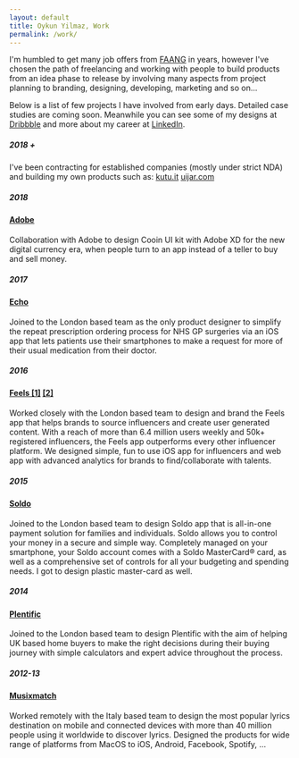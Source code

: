 ```yaml
---
layout: default
title: Oykun Yilmaz, Work
permalink: /work/
---
```


<div class="max-width mb5">
	<p>I'm humbled to get many job offers from <a href="https://en.wikipedia.org/wiki/Big_Tech#FAANG">FAANG</a> in years, however I've chosen the path of freelancing and working with people to build products from an idea phase to release by involving many aspects from project planning to branding, designing, developing, marketing and so on...</p>
	<p>Below is a list of few projects I have involved from early days. Detailed case studies are coming soon. Meanwhile you can see some of my designs at <a href="https://dribbble.com/oykun" title="Dribbble @oykun">Dribbble</a> and more about my career at <a href="https://www.linkedin.com/in/oykun/" title="Linkedin @oykun">LinkedIn</a>.</p>
</div>

<div class="max-width pt5">
	<div class="flex flex-wrap justify-between">
		<h5 class="w-10-l mb0">2018 +</h5>
		<div class="w-80-l mt1">
			<p>I've been contracting for established companies (mostly under strict NDA) and building my own products such as: <a href="https://www.kutu.it" target="_blank" title="Visit kutu.it" class="ml1">kutu.it</a> <a href="https://www.uijar.com" target="_blank" title="Visit uijar.com" class="ml1">uijar.com</a></p>
		</div>
	</div>
	<div class="flex flex-wrap justify-between">
		<h5 class="w-10-l mb0">2018</h5>
		<div class="w-80-l">
			<h4 class="mb0"><a href="https://www.behance.net/gallery/63831641/Cooin-Crypto-Kit-FREE-for-Adobe-XD" target="_blank" title="Launch the project">Adobe</a></h4>
			<p class="mt1">Collaboration with Adobe to design Cooin UI kit with Adobe XD for the new digital currency era, when people turn to an app instead of a teller to buy and sell money.</p>
		</div>
	</div>
	<div class="flex flex-wrap justify-between">
		<h5 class="w-10-l mb0">2017</h5>
		<div class="w-80-l">
			<h4 class="mb0"><a href="https://echo.co.uk" target="_blank" title="Launch the project">Echo</a></h4>
			<p class="mt1">Joined to the London based team as the only product designer to simplify the repeat prescription ordering process for NHS GP surgeries via an iOS app that lets patients use their smartphones to make a request for more of their usual medication from their doctor.</p>
		</div>
	</div>
	<div class="flex flex-wrap justify-between">
		<h5 class="w-10-l mb0">2016</h5>
		<div class="w-80-l">
			<h4 class="mb0">
				<a href="https://dribbble.com/oykun/projects/451727-Feels" target="_blank" title="Launch the project">Feels [1]</a>
				<a href="https://dribbble.com/oykun/projects/636913-Feels-Advanced-Ver-2016" target="_blank" title="Launch the project">[2]</a>
			</h4>
			<p class="mt1">Worked closely with the London based team to design and brand the Feels app that helps brands to source influencers and create user generated content. With a reach of more than 6.4 million users weekly and 50k+ registered influencers, the Feels app outperforms every other influencer platform. We designed simple, fun to use iOS app for influencers and web app with advanced analytics for brands to find/collaborate with talents.</p>
		</div>
	</div>
	<div class="flex flex-wrap justify-between">
		<h5 class="w-10-l mb0">2015</h5>
		<div class="w-80-l">
			<h4 class="mb0"><a href="https://soldo.com" target="_blank" title="Launch the project">Soldo</a></h4>
			<p class="mt1">Joined to the London based team to design Soldo app that is all-in-one payment solution for families and individuals. Soldo allows you to control your money in a secure and simple way. Completely managed on your smartphone, your Soldo account comes with a Soldo MasterCard® card, as well as a comprehensive set of controls for all your budgeting and spending needs. I got to design plastic master-card as well.</p>
		</div>
	</div>
	<div class="flex flex-wrap justify-between">
		<h5 class="w-10-l mb0">2014</h5>
		<div class="w-80-l">
			<h4 class="mb0"><a href="https://plentific.com" target="_blank" title="Launch the project">Plentific</a></h4>
			<p class="mt1">Joined to the London based team to design Plentific with the aim of helping UK based home buyers to make the right decisions during their buying journey with simple calculators and expert advice throughout the process.</p>
		</div>
	</div>
	<div class="flex flex-wrap justify-between">
		<h5 class="w-10-l mb0">2012-13</h5>
		<div class="w-80-l">
			<h4 class="mb0"><a href="https://musixmatch.com" target="_blank" title="Launch the project">Musixmatch</a></h4>
			<p class="mt1">Worked remotely with the Italy based team to design the most popular lyrics destination on mobile and connected devices with more than 40 million people using it worldwide to discover lyrics. Designed the products for wide range of platforms from MacOS to iOS, Android, Facebook, Spotify, ...</p>
		</div>
	</div>
</div>